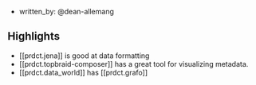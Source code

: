 
- written_by: @dean-allemang

## Highlights

- [[prdct.jena]] is good at data formatting
- [[prdct.topbraid-composer]] has a great tool for visualizing metadata. 
- [[prdct.data_world]] has [[prdct.grafo]] 
